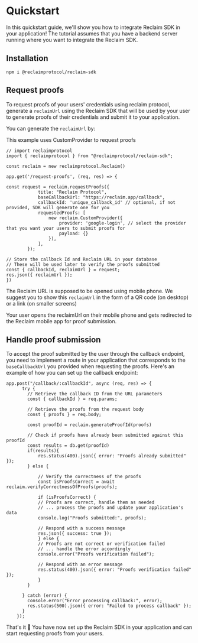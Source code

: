 # Quickstart

In this quickstart guide, we'll show you how to integrate Reclaim SDK in your application! The tutorial assumes that you have a backend server running where you want to integrate the Reclaim SDK.

## Installation

```
npm i @reclaimprotocol/reclaim-sdk
```

## Request proofs

To request proofs of your users' credentials using reclaim protocol, generate a `reclaimUrl` using the Reclaim SDK that will be used by your user to generate proofs of their credentials and submit it to your application.

You can generate the `reclaimUrl` by:

This example uses CustomProvider to request proofs

```
// import reclaimprotocol
import { reclaimprotocol } from "@reclaimprotocol/reclaim-sdk";

const reclaim = new reclaimprotocol.Reclaim()

app.get('/request-proofs', (req, res) => {

const request = reclaim.requestProofs({
            title: "Reclaim Protocol",
            baseCallbackUrl: "https://reclaim.app/callback",
            callbackId: 'unique_callback_id' // optional, if not provided, SDK will generate one for you
            requestedProofs: [
                new reclaim.CustomProvider({
                    provider: 'google-login', // select the provider that you want your users to submit proofs for
                    payload: {}
                }),
            ],
        });

// Store the callback Id and Reclaim URL in your database
// These will be used later to verify the proofs submitted
const { callbackId, reclaimUrl } = request;
res.json({ reclaimUrl });
})
```

The Reclaim URL is supposed to be opened using mobile phone. We suggest you to show this `reclaimUrl` in the form of a QR code (on desktop) or a link (on smaller screens)

Your user opens the reclaimUrl on their mobile phone and gets redirected to the Reclaim mobile app for proof submission.

## Handle proof submission

To accept the proof submitted by the user through the callback endpoint, you need to implement a route in your application that corresponds to the `baseCallbackUrl` you provided when requesting the proofs. Here's an example of how you can set up the callback endpoint:

```
app.post("/callback/:callbackId", async (req, res) => {
      try {
        // Retrieve the callback ID from the URL parameters
        const { callbackId } = req.params;

        // Retrieve the proofs from the request body
        const { proofs } = req.body;

        const proofId = reclaim.generateProofId(proofs)

        // Check if proofs have already been submitted against this proofId
        const results = db.get(proofId)
        if(results){
            res.status(400).json({ error: "Proofs already submitted" });
        } else {

            // Verify the correctness of the proofs 
            const isProofsCorrect = await reclaim.verifyCorrectnessOfProofs(proofs);

            if (isProofsCorrect) {
            // Proofs are correct, handle them as needed
            // ... process the proofs and update your application's data
            console.log("Proofs submitted:", proofs);

            // Respond with a success message
            res.json({ success: true });
            } else {
            // Proofs are not correct or verification failed
            // ... handle the error accordingly
            console.error("Proofs verification failed");

            // Respond with an error message
            res.status(400).json({ error: "Proofs verification failed" });
            }
        }

      } catch (error) {
        console.error("Error processing callback:", error);
        res.status(500).json({ error: "Failed to process callback" });
      }
    });
```

That's it 🎉 You have now set up the Reclaim SDK in your application and can start requesting proofs from your users.